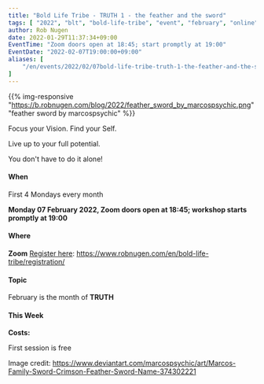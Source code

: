 ```yaml
---
title: "Bold Life Tribe - TRUTH 1 - the feather and the sword"
tags: [ "2022", "blt", "bold-life-tribe", "event", "february", "online" ]
author: Rob Nugen
date: 2022-01-29T11:37:34+09:00
EventTime: "Zoom doors open at 18:45; start promptly at 19:00"
EventDate: "2022-02-07T19:00:00+09:00"
aliases: [
    "/en/events/2022/02/07bold-life-tribe-truth-1-the-feather-and-the-sword",
]
---
```


{{% img-responsive "https://b.robnugen.com/blog/2022/feather_sword_by_marcospsychic.png" "feather sword by marcospsychic" %}}

Focus your Vision.  Find your Self.

Live up to your full potential.

You don't have to do it alone!

#### When

First 4 Mondays every month

**Monday 07 February 2022, Zoom doors open at 18:45; workshop starts promptly at 19:00**

#### Where

**Zoom** [Register here](/en/bold-life-tribe/registration/): https://www.robnugen.com/en/bold-life-tribe/registration/

#### Topic

February is the month of __TRUTH__

#### This Week


**Costs:**

First session is free

<div class="note">Image credit:
<a href="https://www.deviantart.com/marcospsychic/art/Marcos-Family-Sword-Crimson-Feather-Sword-Name-374302221">https://www.deviantart.com/marcospsychic/art/Marcos-Family-Sword-Crimson-Feather-Sword-Name-374302221</a>
</div>
